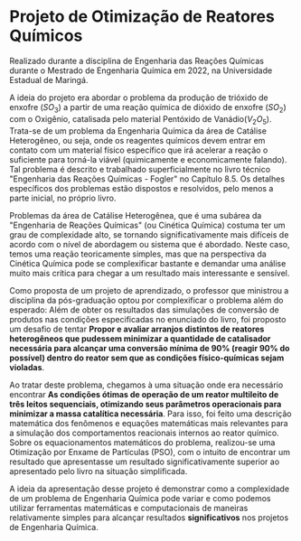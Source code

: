 # Projeto de Otimização de Reatores Químicos 

Realizado durante a disciplina de Engenharia das Reações Químicas durante o Mestrado de Engenharia Química em 2022, na Universidade Estadual de Maringá.

A ideia do projeto era abordar o problema da produção de trióxido de enxofre ($SO_3$) a partir de uma reação química de dióxido de enxofre ($SO_2$) com o Oxigênio, catalisada pelo material Pentóxido de Vanádio($V_2O_5$). Trata-se de um problema da Engenharia Química da área de Catálise Heterogêneo, ou seja, onde os reagentes químicos devem entrar em contato com um material físico específico que irá acelerar a reação o suficiente para torná-la viável (quimicamente e economicamente falando). Tal problema é descrito e trabalhado superficialmente no livro técnico "Engenharia das Reações Químicas - Fogler" no Capítulo 8.5. Os detalhes específicos dos problemas estão dispostos e resolvidos, pelo menos a parte inicial, no próprio livro.

Problemas da área de Catálise Heterogênea, que é uma subárea da "Engenharia de Reações Químicas" (ou Cinética Química) costuma ter um grau de complexidade alto, se tornando significativamente mais difíceis de acordo com o nível de abordagem ou sistema que é abordado. Neste caso, temos uma reação teoricamente simples, mas que na perspectiva da Cinética Química pode se complexificar bastante e demandar uma análise muito mais crítica para chegar a um resultado mais interessante e sensível. 

Como proposta de um projeto de aprendizado, o professor que ministrou a disciplina da pós-graduação optou por complexificar o problema além do esperado: Além de obter os resultados das simulações de conversão de produtos nas condições especificadas no enunciado do livro, foi proposto um desafio de tentar **Propor e avaliar arranjos distintos de reatores heterogêneos que pudessem minimizar a quantidade de catalisador necessária para alcançar uma conversão mínima de 90% (reagir 90% do possível) dentro do reator sem que as condições físico-químicas sejam violadas**. 

Ao tratar deste problema, chegamos à uma situação onde era necessário encontrar **As condições ótimas de operação de um reator multileito de três leitos sequenciais, otimizando seus parâmetros operacionais para minimizar a massa catalítica necessária**. Para isso, foi feito uma descrição matemática dos fenômenos e equações matemáticas mais relevantes para a simulação dos comportamentos reacionais internos ao reator químico. Sobre os equacionamentos matemáticos do problema, realizou-se uma Otimização por Enxame de Partículas (PSO), com o intuito de encontrar um resultado que apresentasse um resultado significativamente superior ao apresentado pelo livro na situação simplificada. 

A ideia da apresentação desse projeto é demonstrar como a complexidade de um problema de Engenharia Química pode variar e como podemos utilizar ferramentas matemáticas e computacionais de maneiras relativamente simples para alcançar resultados **significativos** nos projetos de Engenharia Química.
